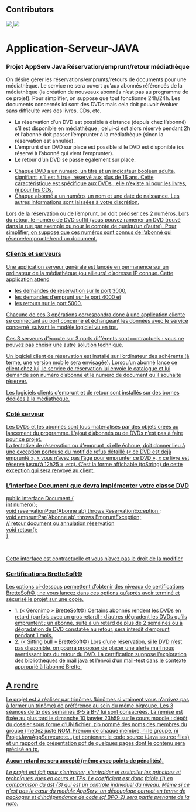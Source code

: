 <h2> Contributors </h2>
<a href="https://github.com/erwanZem">
  <img src="https://github.com/erwanZem.png?size=50">
</a>
<a href="https://github.com/Nadran20">
  <img src="https://github.com/nadran20.png?size=50">
</a>

# Application-Serveur-JAVA
<h3>Projet AppServ Java
Réservation/emprunt/retour médiathèque</h3>
<p>On désire gérer les réservations/emprunts/retours de documents pour une médiathèque. Le service ne
sera ouvert qu’aux abonnés référencés de la médiathèque (la création de nouveaux abonnés n’est pas
au programme de ce projet). Pour simplifier, on suppose que tout fonctionne 24h/24h. Les documents
concernés ici sont des DVDs mais cela doit pouvoir évoluer sans difficulté vers des livres, CDs, etc.</p>
<p><ul><li>
La réservation d’un DVD est possible à distance (depuis chez l’abonné) s’il est disponible en
médiathèque ; celui-ci est alors réservé pendant 2h et l’abonné doit passer l’emprunter à la
médiathèque (sinon la réservation est annulée).</li>
<li>L’emprunt d’un DVD sur place est possible si le DVD est disponible (ou réservé à l’abonné qui
vient l’emprunter).</li>
<li>Le retour d’un DVD se passe également sur place.</li></ul></p>
<p><ul><li><u>Chaque DVD a un numéro,</i> un titre et un indicateur booléen adulte, signifiant, s’il est à true, réservé
aux plus de 16 ans. Cette caractéristique est spécifique aux DVDs ; elle n’existe ni pour les livres, ni
pour les CDs.</li>
<li>Chaque abonné a un numéro, un nom et une date de naissance. Les autres informations sont laissées à
votre discrétion.</li>
</ul><p>Lors de la réservation ou de l’emprunt, on doit préciser ces 2 numéros. Lors du retour, le numéro de
DVD suffit (vous pouvez ramener un DVD trouvé dans la rue par exemple ou pour le compte de
quelqu’un d’autre). Pour simplifier, on suppose que ces numéros sont connus de l’abonné qui
réserve/emprunte/rend un document.</p>
<h3>Clients et serveurs</h3>
Une application serveur générale est lancée en permanence sur un ordinateur de la médiathèque
(ou ailleurs) d’adresse IP connue. Cette application attend
<ul><li> les demandes de réservation sur le port 3000,</li>
<li> les demandes d’emprunt sur le port 4000 et</li>
<li> les retours sur le port 5000.</li>
</ul>
<p>Chacune de ces 3 opérations correspondra donc à une application cliente se connectant au port
concerné et échangeant les données avec le service concerné, suivant le modèle logiciel vu en tps.</p>
<p><u>Ces 3 serveurs d’écoute sur 3 ports différents sont contractuels : vous ne pouvez pas choisir une
autre solution technique.</u></p>
<p>Un logiciel client de réservation est installé sur l’ordinateur des adhérents (à terme, une version
mobile sera envisagée). Lorsqu’un abonné lance ce client chez lui, le service de réservation lui
envoie le catalogue et lui demande son numéro d’abonné et le numéro de document qu’il souhaite
réserver.<p>
<p>Les logiciels clients d’emprunt et de retour sont installés sur des bornes dédiées à la
médiathèque.</p>
<h3>Coté serveur</h3>
<p>Les DVDs et les abonnés sont tous matérialisés par des objets créés au lancement du programme.
<u>L’ajout d’abonnés ou de DVDs n’est pas à faire pour ce projet.</u><br>
La tentative de réservation ou d’emprunt, si elle échoue, doit donner lieu à une exception porteuse
du motif de refus détaillé (« ce DVD est déjà emprunté », « vous n’avez pas l’âge pour emprunter
ce DVD », « ce livre est réservé jusqu’à 12h25 », etc). C’est la forme affichable (toString) de cette
exception qui sera renvoyé au client.</p>
<h3>L’interface Document que devra implémenter votre classe DVD</h3>
<p>public interface Document {<br>
int numero();<br>
void reservationPour(Abonne ab) throws ReservationException ;<br>
void empruntPar(Abonne ab) throws EmpruntException;<br>
// retour document ou annulation réservation<br>
void retour();<br>
}<p>
<br>
<p><u>Cette interface est contractuelle et vous n’avez pas le droit de la modifier</u><p>
<h3>Certifications BretteSoft©</h3>
<p>Les options ci-dessous permettent d’obtenir des niveaux de certifications BretteSoft© ; ne vous
lancez dans ces options qu’après avoir terminé et sécurisé le projet sur une copie.</p>
<ul><li>1. (« Géronimo » BretteSoft©)
Certains abonnés rendent les DVDs en retard (parfois avec un gros retard) ; d’autres dégradent
les DVDs qu’ils empruntent ; un abonné, suite à un retard de plus de 2 semaines ou à dégradation
de DVD constatée au retour, sera interdit d’emprunt pendant 1 mois.</li>
<li>2. (« Sitting bull » BretteSoft©)
Lors d’une réservation, si le DVD n’est pas disponible, on pourra proposer de placer une alerte
mail nous avertissant lors du retour du DVD. La certification suppose l’exploration des
bibliothèques de mail java et l’envoi d’un mail-test dans le contexte approprié à l’abonné Brette.</li></ul>
<h2>A rendre</h2>
<p>Le projet est à réaliser par trinômes (binômes si vraiment vous n’arrivez pas à former un trinôme)
de préférence au sein du même bigroupe. Les 3 séances de tp des semaines B-5 à B-7 lui sont
consacrées. La remise est fixée au plus tard le dimanche 10 janvier 23h59 sur le cours moodle :
dépôt du dossier sous forme d’UN fichier .zip nommé des noms des membres du groupe (mettez
juste NOM_Prenom de chaque membre, ni le groupe, ni ProjetJavaAppServeuretc…) et contenant
le code source (Java source files) et un rapport de présentation pdf de quelques pages dont le
contenu sera précisé en tp.</p>
<p><b>Aucun retard ne sera accepté (même avec points de pénalités).</b></p>
<i>Le projet est fait pour s’entrainer, s’entraider et assimiler les principes et techniques vues en
cours et TPs. Le coefficient est donc faible (1) en comparaison du dst (3) qui est un contrôle
individuel du niveau. Même si ce n’est pas le cœur du module AppServ, un découplage correct en
terme de packages et d’indépendance de code (cf BPO-2) sera partie prenante de la note.<i>
